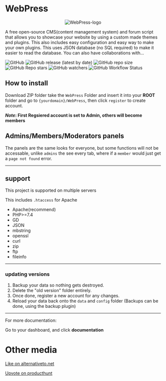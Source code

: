 # WebPress
<p align="center"><img src="https://github.com/surveybuilderteams/WebPress/blob/master/WebPress/themes/default/images/256x256.png?raw=true" alt="WebPress-logo" title="WebPress-logo"/></p>

A free open-source CMS(content management system) and forum script that allows you to showcase your website by using a custom made themes and plugins. This also includes easy configuration and easy way to make your own plugins. This uses JSON database (no SQL required) to make it easier to read the database. You can also have collaborations with…

![GitHub](https://img.shields.io/github/license/surveybuilderteams/webpress?color=blue&style=plastic)
![GitHub release (latest by date)](https://img.shields.io/github/v/release/surveybuilderteams/webpress?color=orange&label=version&style=plastic)
![GitHub repo size](https://img.shields.io/github/repo-size/surveybuilderteams/webpress?color=red&label=Download%20Size&style=plastic)
![GitHub Repo stars](https://img.shields.io/github/stars/surveybuilderteams/webpress?style=plastic)
![GitHub watchers](https://img.shields.io/github/watchers/surveybuilderteams/webpress?color=green&style=plastic)
![GitHub Workflow Status](https://img.shields.io/github/actions/workflow/status/surveybuilderteams/webpress/codeql.yml?style=plastic)

## How to install
Download ZIP folder take the `WebPress` Folder and insert it into your **ROOT** folder and go to `{yourdomain}/WebPress`, then click `register` to create account.

**_Note_: First Regsiered account is set to Admin, others will become members**


## Admins/Members/Moderators panels
The panels are the same looks for everyone, but some functions will not be accessable, unlike `admins` the see every tab, where if a `member` would just get a `page not found` error.

***

## support

This project is supported on multiple servers


This includes `.htaccess` for Apache
* Apache(recommend)
* PHP>=7.4
* GD
* JSON
* mbstring
* openssl
* curl
* zip
* ftp
* fileinfo
***

### updating versions
1. Backup your data so nothing gets destroyed.
2. Delete the "old version" folder entirely.
3. Once done, register a new account for any changes.
4. Reload your data back onto the `data` and `config` folder
(Backups can be done, using the backup plugin)
***

For more documentation:

Go to your dashboard, and click __documentation__

# Other media
[Like on alternativeto.net](https://alternativeto.net/software/webpress/about)

[Upvote on producthunt](https://www.producthunt.com/posts/webpress)
